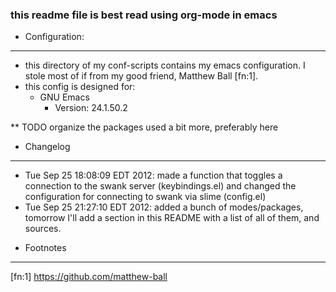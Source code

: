
### this readme file is best read using org-mode in emacs
* Configuration:
-----------------------
- this directory of my conf-scripts contains my emacs configuration. I stole most of if from my good friend, Matthew Ball [fn:1].
- this config is designed for:
  + GNU Emacs
    - Version: 24.1.50.2


** TODO organize the packages used a bit more, preferably here

* Changelog
----------------
- Tue Sep 25 18:08:09 EDT 2012: made a function that toggles a connection to the swank server (keybindings.el) and changed the configuration for connecting to swank via slime (config.el)
- Tue Sep 25 21:27:10 EDT 2012: added a bunch of modes/packages, tomorrow I'll add a section in this README with a list of all of them, and sources.


* Footnotes
----------------
[fn:1] https://github.com/matthew-ball
